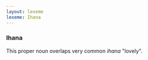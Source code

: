 ```yaml
---
layout: lexeme
lexeme: Ihana
---
```


###  Ihana 
This proper noun overlaps very common *ihana* "lovely".

